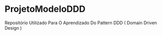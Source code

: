 # ProjetoModeloDDD
Repositório Utilizado Para O Aprendizado Do Pattern DDD ( Domain Driven Design )
